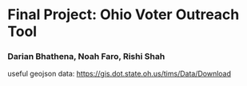 # Final Project: Ohio Voter Outreach Tool
### Darian Bhathena, Noah Faro, Rishi Shah

useful geojson data: https://gis.dot.state.oh.us/tims/Data/Download
